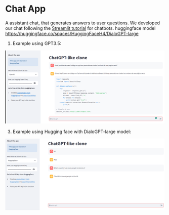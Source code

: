 # Chat App
A assistant chat, that generates answers to user questions. We developed our chat following the [Streamlit tutorial](https://docs.streamlit.io/knowledge-base/tutorials/build-conversational-apps) for chatbots.
huggingface model https://huggingface.co/spaces/HuggingFaceH4/DialoGPT-large

1. Example using GPT3.5:
   
![alt text](https://github.com/giulianavll/Chat_App/blob/main/figures/app_gpt.png)

3. Example using Hugging face with DialoGPT-large model:
   
![alt text](https://github.com/giulianavll/Chat_App/blob/main/figures/app_hf.png)

